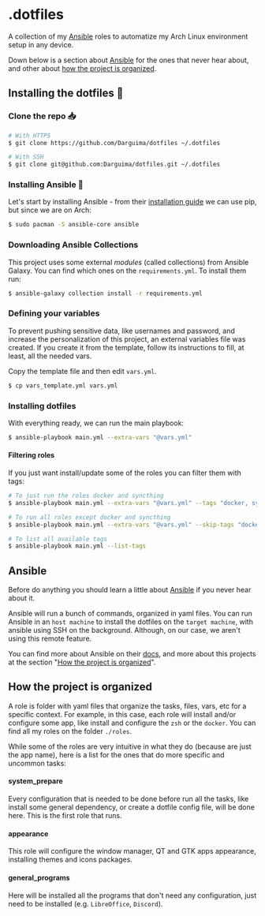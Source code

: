 # .dotfiles

A collection of my [Ansible](https://docs.ansible.com/ansible/latest/index.html) roles to automatize my Arch Linux environment setup in any device.

Down below is a section about [Ansible](#ansible) for the ones that never hear about, and other about [how the project is organized](#how-the-project-is-organized).

## Installing the dotfiles 🐧
### Clone the repo 📥

```bash
# With HTTPS
$ git clone https://github.com/Darguima/dotfiles ~/.dotfiles

# With SSH
$ git clone git@github.com:Darguima/dotfiles.git ~/.dotfiles
```

### Installing Ansible 🚀

Let's start by installing Ansible - from their [installation guide](https://docs.ansible.com/ansible/latest/installation_guide/intro_installation.html#pip-install) we can use pip, but since we are on Arch:

```bash
$ sudo pacman -S ansible-core ansible
```

### Downloading Ansible Collections

This project uses some external _modules_ (called collections) from Ansible Galaxy. You can find which ones on the `requirements.yml`. To install them run:

```bash
$ ansible-galaxy collection install -r requirements.yml
```

### Defining your variables

To prevent pushing sensitive data, like usernames and password, and increase the personalization of this project, an external variables file was created. If you create it from the template, follow its instructions to fill, at least, all the needed vars.

Copy the template file and then edit `vars.yml`. 

```bash
$ cp vars_template.yml vars.yml
```

### Installing dotfiles

With everything ready, we can run the main playbook:

```bash
$ ansible-playbook main.yml --extra-vars "@vars.yml"
```

#### Filtering roles

If you just want install/update some of the roles you can filter them with tags:
<!-- Find what tags you want to install [here]() and run: -->

```bash
# To just run the roles docker and syncthing
$ ansible-playbook main.yml --extra-vars "@vars.yml" --tags "docker, syncthing"

# To run all roles except docker and syncthing
$ ansible-playbook main.yml --extra-vars "@vars.yml" --skip-tags "docker, syncthing"

# To list all available tags
$ ansible-playbook main.yml --list-tags
```

## Ansible

Before do anything you should learn a little about [Ansible](https://docs.ansible.com/ansible/latest/index.html) if you never hear about it.

Ansible will run a bunch of commands, organized in yaml files. You can run Ansible in an `host machine` to install the dotfiles on the `target machine`, with ansible using SSH on the background. Although, on our case, we aren't using this remote feature.

You can find more about Ansible on their [docs](https://docs.ansible.com/ansible/latest/index.html), and more about this projects at the section "[How the project is organized](#how-the-project-is-organized)".


## How the project is organized

A role is folder with yaml files that organize the tasks, files, vars, etc for a specific context. For example, in this case, each role will install and/or configure some app, like install and configure the `zsh` or the `docker`. You can find all my roles on the folder `./roles`.

While some of the roles are very intuitive in what they do (because are just the app name), here is a list for the ones that do more specific and uncommon tasks:

#### system_prepare

Every configuration that is needed to be done before run all the tasks, like install some general dependency, or create a dotfile config file, will be done here. 
This is the first role that runs.

#### appearance

This role will configure the window manager, QT and GTK apps appearance, installing themes and icons packages.

#### general_programs

Here will be installed all the programs that don't need any configuration, just need to be installed (e.g. `LibreOffice`, `Discord`).

